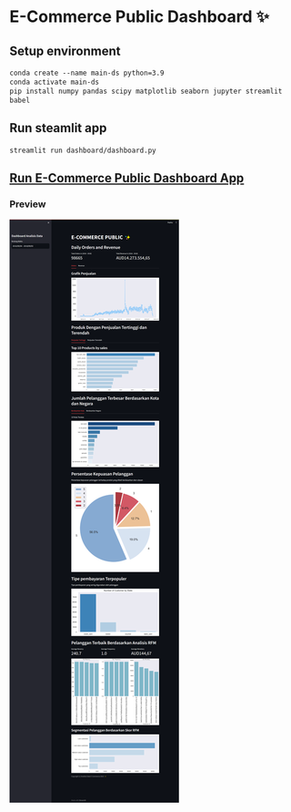# E-Commerce Public Dashboard ✨

## Setup environment
```
conda create --name main-ds python=3.9
conda activate main-ds
pip install numpy pandas scipy matplotlib seaborn jupyter streamlit babel
```

## Run steamlit app
```
streamlit run dashboard/dashboard.py
```

## [Run E-Commerce Public Dashboard App](https://qzjrpaovshh4mk6seqqpc9.streamlit.app/)

### Preview
![E-Commerce Dashboard Streamlit Preview](https://github.com/riskaldolatif/Proyek-test/blob/main/screencapture-dashboard.png)
